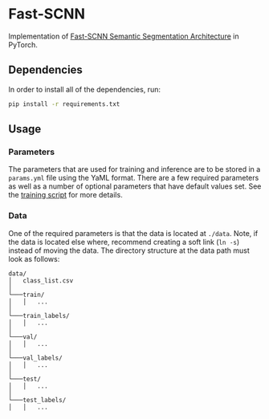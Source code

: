# Fast-SCNN

Implementation of [Fast-SCNN Semantic Segmentation Architecture](https://arxiv.org/pdf/1902.04502.pdf) in PyTorch.

## Dependencies

In order to install all of the dependencies, run:

```bash
pip install -r requirements.txt
```

## Usage

### Parameters

The parameters that are used for training and inference are to be stored in a `params.yml` file using the YaML format. There are a few required parameters as well as a number of optional parameters that have default values set. See the [training script](https://github.com/antoniojkim/Fast-SCNN/blob/master/train.py#L40) for more details.

### Data

One of the required parameters is that the data is located at `./data`. Note, if the data is located else where, recommend creating a soft link (`ln -s`) instead of moving the data. The directory structure at the data path must look as follows:

```
data/
│   class_list.csv
│
└───train/
│   │   ...
│
└───train_labels/
│   │   ...
│
└───val/
│   │   ...
│
└───val_labels/
│   │   ...
│
└───test/
│   │   ...
│
└───test_labels/
│   │   ...
```

